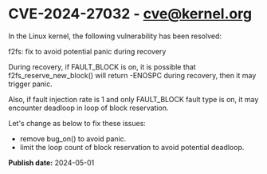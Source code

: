 # CVE-2024-27032 - cve@kernel.org

In the Linux kernel, the following vulnerability has been resolved:

f2fs: fix to avoid potential panic during recovery

During recovery, if FAULT_BLOCK is on, it is possible that
f2fs_reserve_new_block() will return -ENOSPC during recovery,
then it may trigger panic.

Also, if fault injection rate is 1 and only FAULT_BLOCK fault
type is on, it may encounter deadloop in loop of block reservation.

Let's change as below to fix these issues:
- remove bug_on() to avoid panic.
- limit the loop count of block reservation to avoid potential
deadloop.

**Publish date:** 2024-05-01
